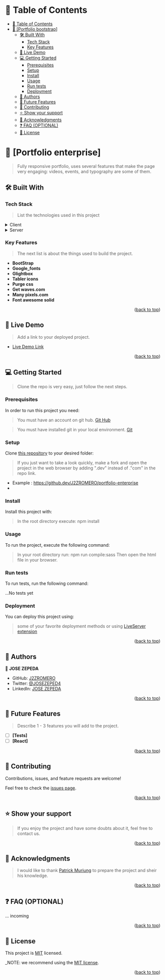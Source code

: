 <a name="readme-top"></a>

<!-- TABLE OF CONTENTS -->

# 📗 Table of Contents

- [📗 Table of Contents](#-table-of-contents)
- [📖 \[Portfolio bootstrap\] ](#-portfolio-bootstrap-)
  - [🛠 Built With ](#-built-with-)
    - [Tech Stack ](#tech-stack-)
    - [Key Features ](#key-features-)
  - [🚀 Live Demo ](#-live-demo-)
  - [💻 Getting Started ](#-getting-started-)
    - [Prerequisites](#prerequisites)
    - [Setup](#setup)
    - [Install](#install)
    - [Usage](#usage)
    - [Run tests](#run-tests)
    - [Deployment](#deployment)
  - [👥 Authors ](#-authors-)
  - [🔭 Future Features ](#-future-features-)
  - [🤝 Contributing ](#-contributing-)
  - [⭐️ Show your support ](#️-show-your-support-)
  - [🙏 Acknowledgments ](#-acknowledgments-)
  - [❓ FAQ (OPTIONAL) ](#-faq-optional-)
  - [📝 License ](#-license-)

<!-- PROJECT DESCRIPTION -->

# 📖 [Portfolio enterprise] <a name="portfolio-bootstrap"></a>

> Fully responsive portfolio, uses several features that make the page very engaging: videos, events, and typography are some of them.


## 🛠 Built With <a name="built-with"></a>

### Tech Stack <a name="tech-stack"></a>

> List the technologies used in this project

<details>
  <summary>Client</summary>
  <ul>
    <li><a href="https://code.visualstudio.com/">Vs code</a></li>
  </ul>
</details>


<details>
  <summary>Server</summary>
  <ul>
    <li><a href="https://nodejs.org/es">Node</a></li>
  </ul>
</details>

<!-- Features -->

### Key Features <a name="key-features"></a>

> The next list is about the things used to build the project.

- **BootStrap**
- **Google_fonts**
- **Glightbox**
- **Tabler icons**
- **Purge css**
- **Get waves.com**
- **Many pixels.com**
- **Font awesome solid**

<p align="right">(<a href="#readme-top">back to top</a>)</p>

<!-- LIVE DEMO -->

## 🚀 Live Demo <a name="live-demo"></a>

> Add a link to your deployed project.

- [Live Demo Link](https://j2zromero.github.io/portfolio-enterprise/)

<p align="right">(<a href="#readme-top">back to top</a>)</p>

<!-- GETTING STARTED -->

## 💻 Getting Started <a name="getting-started"></a>

> Clone the repo is very easy, just follow the next steps.

### Prerequisites

In order to run this project you need:

> You must have an account on git hub. [Git Hub](https://github.com/)

> You must have installed git in your local environment. [Git](https://git-scm.com/download/win)

### Setup

Clone [this repository](https://j2zromero.github.io/portfolio-enterprise/) to your desired folder:

> If you just want to take a look quickly, make a fork and open the project in the web browser by adding ".dev" instead of ."com" in the repo link.
- Example : https://github.dev/J2ZROMERO/portfolio-enterprise
- 
### Install

Install this project with:
> In the root directory execute:
> npm install

### Usage

To run the project, execute the following command:

> In your root directory run:
> npm run compile:sass
> Then open the html file in your browser.


### Run tests

To run tests, run the following command:

...No tests yet

### Deployment

You can deploy this project using:

> some of your favorite deployment methods or using [LiveServer extension](https://marketplace.visualstudio.com/items?itemName=ritwickdey.LiveServer)

<p align="right">(<a href="#readme-top">back to top</a>)</p>

<!-- AUTHORS -->

## 👥 Authors <a name="authors"></a>


👤 **JOSE ZEPEDA**

- GitHub: [J2ZROMERO](https://github.com/J2ZROMERO)
- Twitter: [@JOSEZEPED4](https://twitter.com/JOSEZEPED4)
- LinkedIn: [JOSE ZEPEDA](https://www.linkedin.com/in/jose-zromero/)

<p align="right">(<a href="#readme-top">back to top</a>)</p>

<!-- FUTURE FEATURES -->

## 🔭 Future Features <a name="future-features"></a>

> Describe 1 - 3 features you will add to the project.

- [ ] **[Tests]**
- [ ] **[React]**

<p align="right">(<a href="#readme-top">back to top</a>)</p>

<!-- CONTRIBUTING -->

## 🤝 Contributing <a name="contributing"></a>

Contributions, issues, and feature requests are welcome!

Feel free to check the [issues page](https://github.dev/J2ZROMERO/portfolio-enterprise/issues).

<p align="right">(<a href="#readme-top">back to top</a>)</p>

<!-- SUPPORT -->

## ⭐️ Show your support <a name="support"></a>

> If you enjoy the project and have some doubts about it, feel free to contact us.

<p align="right">(<a href="#readme-top">back to top</a>)</p>

<!-- ACKNOWLEDGEMENTS -->

## 🙏 Acknowledgments <a name="acknowledgements"></a>

> I would like to thank [Patrick Muriung](https://www.youtube.com/channel/UCEtlYWZil1WbX2LoqF2qocQ) to prepare the project and sheir his knowledge.


<p align="right">(<a href="#readme-top">back to top</a>)</p>

<!-- FAQ (optional) -->

## ❓ FAQ (OPTIONAL) <a name="faq"></a>

... incoming

<p align="right">(<a href="#readme-top">back to top</a>)</p>

<!-- LICENSE -->

## 📝 License <a name="license"></a>

This project is [MIT](./LICENSE) licensed.

_NOTE: we recommend using the [MIT license](https://github.com/J2ZROMERO/portfolio_enterprise/blob/dev/MIT.md).

<p align="right">(<a href="#readme-top">back to top</a>)</p>
